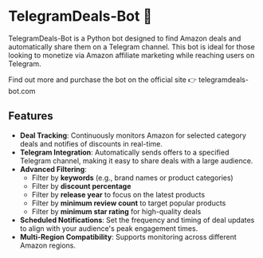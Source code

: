 # TelegramDeals-Bot 🛒
TelegramDeals-Bot is a Python bot designed to find Amazon deals and automatically share them on a Telegram channel. This bot is ideal for those looking to monetize via Amazon affiliate marketing while reaching users on Telegram.

Find out more and purchase the bot on the official site 👉 telegramdeals-bot.com

## Features

- **Deal Tracking**: Continuously monitors Amazon for selected category deals and notifies of discounts in real-time.
- **Telegram Integration**: Automatically sends offers to a specified Telegram channel, making it easy to share deals with a large audience.
- **Advanced Filtering**:
  - Filter by **keywords** (e.g., brand names or product categories)
  - Filter by **discount percentage**
  - Filter by **release year** to focus on the latest products
  - Filter by **minimum review count** to target popular products
  - Filter by **minimum star rating** for high-quality deals
- **Scheduled Notifications**: Set the frequency and timing of deal updates to align with your audience's peak engagement times.
- **Multi-Region Compatibility**: Supports monitoring across different Amazon regions.

